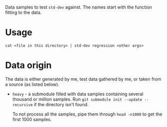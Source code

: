 Data samples to test `std-dev` against. The names start with the function fitting to the data.

# Usage

`cat <file in this directory> | std-dev regression <other args>`

# Data origin

The data is either generated by me, test data gathered by me, or taken from a source (as listed below).

-   `heavy` - a submodule filled with data samples containing several thousand or million samples.
    Run `git submodule init --update --recursive` if the directory isn't found.

    To not process all the samples, pipe them through `head -n1000` to get the first 1000 samples.
